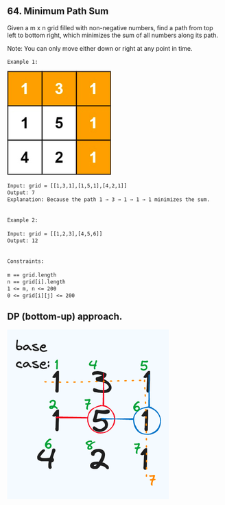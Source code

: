## 64. Minimum Path Sum

Given a m x n grid filled with non-negative numbers, find a path from top left to bottom right, which minimizes the sum 
of all numbers along its path.

Note: You can only move either down or right at any point in time.

 
```
Example 1:
```

![img.png](img.png)
```
Input: grid = [[1,3,1],[1,5,1],[4,2,1]]
Output: 7
Explanation: Because the path 1 → 3 → 1 → 1 → 1 minimizes the sum.


Example 2:

Input: grid = [[1,2,3],[4,5,6]]
Output: 12
 

Constraints:

m == grid.length
n == grid[i].length
1 <= m, n <= 200
0 <= grid[i][j] <= 200
```

## DP (bottom-up) approach.

![img_1.png](img_1.png)

